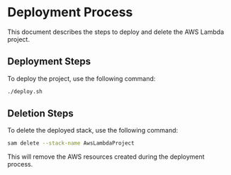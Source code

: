 # Deployment Process

This document describes the steps to deploy and delete the AWS Lambda project.

## Deployment Steps

To deploy the project, use the following command:  
```zsh
./deploy.sh
```

## Deletion Steps

To delete the deployed stack, use the following command:  
```zsh
sam delete --stack-name AwsLambdaProject
```

This will remove the AWS resources created during the deployment process.
